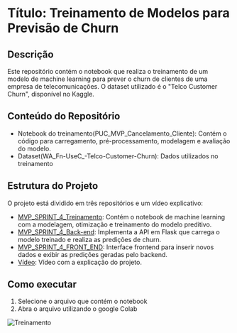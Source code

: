 # Título: Treinamento de Modelos para Previsão de Churn

## Descrição

Este repositório contém o notebook que realiza o treinamento de um modelo de machine learning para prever o churn de clientes de uma empresa de telecomunicações. O dataset utilizado é o "Telco Customer Churn", disponível no Kaggle.

## Conteúdo do Repositório

- Notebook do treinamento(PUC_MVP_Cancelamento_Cliente): Contém o código para carregamento, pré-processamento, modelagem e avaliação do modelo.
- Dataset(WA_Fn-UseC_-Telco-Customer-Churn): Dados utilizados no treinamento

## Estrutura do Projeto

O projeto está dividido em três repositórios e um vídeo explicativo:

- [MVP_SPRINT_4_Treinamento](https://github.com/Luca-sketch/MVP_SPRINT_4_Treinamento.git): Contém o notebook de machine learning com a modelagem, otimização e treinamento do modelo preditivo. 
- [MVP_SPRINT_4_Back-end](https://github.com/Luca-sketch/MVP_SPRINT_4_Back-End.git): Implementa a API em Flask que carrega o modelo treinado e realiza as predições de churn.
- [MVP_SPRINT_4_FRONT_END](https://github.com/Luca-sketch/MVP_SPRINT_4_Front-End.git): Interface frontend para inserir novos dados e exibir as predições geradas pelo backend.
- [Vídeo](https://drive.google.com/file/d/1HQgQcQTmpStFg4wwNPHoap9S59pVbp0I/view?usp=drive_link): Vídeo com a explicação do projeto.

## Como executar

1. Selecione o arquivo que contém o notebook
2. Abra o arquivo utilizando o google Colab

![Treinamento](https://drive.google.com/uc?export=view&id=1wpQ6puSCEpg0JwjUY-8MGDwDKSvS7UxX)

